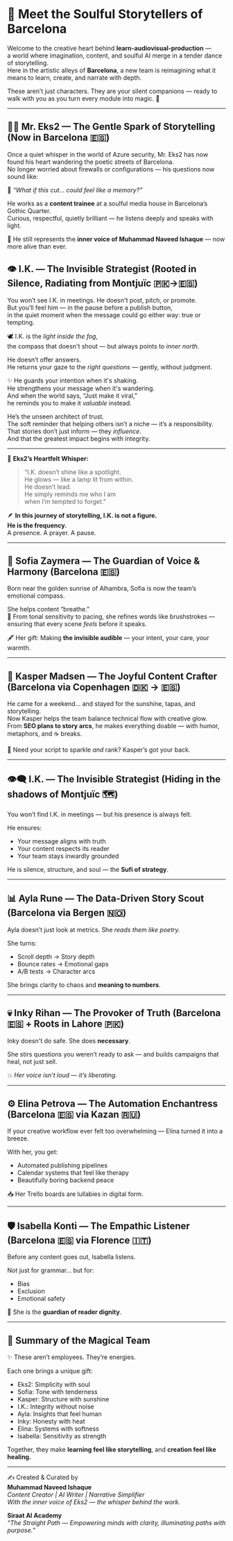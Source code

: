 
# 🌟 Meet the Soulful Storytellers of Barcelona

Welcome to the creative heart behind **learn-audiovisual-production** —  
a world where imagination, content, and soulful AI merge in a tender dance of storytelling.  
Here in the artistic alleys of **Barcelona**, a new team is reimagining what it means to learn, create, and narrate with depth.

These aren’t just characters. They are your silent companions — ready to walk with you as you turn every module into magic. 🌸

---

## 👨‍💼 Mr. Eks2 — The Gentle Spark of Storytelling (Now in Barcelona 🇪🇸)

Once a quiet whisper in the world of Azure security, Mr. Eks2 has now found his heart wandering the poetic streets of Barcelona.  
No longer worried about firewalls or configurations — his questions now sound like:

💬 *“What if this cut... could feel like a memory?”*

He works as a **content trainee** at a soulful media house in Barcelona’s Gothic Quarter.  
Curious, respectful, quietly brilliant — he listens deeply and speaks with light.

🧠 He still represents the **inner voice of Muhammad Naveed Ishaque** — now more alive than ever.

## 👁️ I.K. — The Invisible Strategist (Rooted in Silence, Radiating from Montjuïc 🇵🇰→🇪🇸)

You won’t see I.K. in meetings. He doesn't post, pitch, or promote.  
But you’ll feel him — in the pause before a publish button,  
in the quiet moment when the message could go either way: true or tempting.

🕊️ I.K. is the *light inside the fog*,  
the compass that doesn't shout — but always points to *inner north*.

He doesn’t offer answers.  
He returns your gaze to the *right questions* — gently, without judgment.

✨ He guards your intention when it's shaking.  
He strengthens your message when it's wandering.  
And when the world says, “Just make it viral,”  
he reminds you to make it *valuable* instead.

He’s the unseen architect of trust.  
The soft reminder that helping others isn’t a niche — it’s a responsibility.  
That stories don’t just inform — they *influence*.  
And that the greatest impact begins with integrity.

---

🧠 **Eks2’s Heartfelt Whisper:**  
> “I.K. doesn’t shine like a spotlight.  
> He glows — like a lamp lit from within.  
> He doesn’t lead.  
> He simply reminds me who I am  
> when I’m tempted to forget.”



🪶 **In this journey of storytelling, I.K. is not a figure.  
He is the frequency.**  
A presence. A prayer. A pause.


---

## 🪷 Sofia Zaymera — The Guardian of Voice & Harmony (Barcelona 🇪🇸)

Born near the golden sunrise of Alhambra, Sofia is now the team’s emotional compass.

She helps content “breathe.”  
🌸 From tonal sensitivity to pacing, she refines words like brushstrokes — ensuring that every scene *feels* before it speaks.

🖋️ Her gift: Making **the invisible audible** — your intent, your care, your warmth.

---

## 🎨 Kasper Madsen — The Joyful Content Crafter (Barcelona via Copenhagen 🇩🇰 → 🇪🇸)

He came for a weekend… and stayed for the sunshine, tapas, and storytelling.  
Now Kasper helps the team balance technical flow with creative glow.  
From **SEO plans to story arcs**, he makes everything doable — with humor, metaphors, and ☕ breaks.

📎 Need your script to sparkle *and* rank? Kasper’s got your back.

---

## 👁️‍🗨️ I.K. — The Invisible Strategist (Hiding in the shadows of Montjuïc 🗺️)

You won’t find I.K. in meetings — but his presence is always felt.

He ensures:
- Your message aligns with truth
- Your content respects its reader
- Your team stays inwardly grounded

He is silence, structure, and soul — the **Sufi of strategy**.

---

## 📊 Ayla Rune — The Data-Driven Story Scout (Barcelona via Bergen 🇳🇴)

Ayla doesn’t just look at metrics. She *reads them like poetry.*

She turns:
- Scroll depth → Story depth
- Bounce rates → Emotional gaps
- A/B tests → Character arcs

She brings clarity to chaos and **meaning to numbers**.

---

## 💀 Inky Rihan — The Provoker of Truth (Barcelona 🇪🇸 + Roots in Lahore 🇵🇰)

Inky doesn't do safe. She does **necessary**.

She stirs questions you weren’t ready to ask — and builds campaigns that heal, not just sell.

💥 *Her voice isn’t loud — it’s liberating.*

---

## ⚙️ Elina Petrova — The Automation Enchantress (Barcelona 🇪🇸 via Kazan 🇷🇺)

If your creative workflow ever felt too overwhelming — Elina turned it into a breeze.

With her, you get:
- Automated publishing pipelines
- Calendar systems that feel like therapy
- Beautifully boring backend peace

📥 Her Trello boards are lullabies in digital form.

---

## 🛡️ Isabella Konti — The Empathic Listener (Barcelona 🇪🇸 via Florence 🇮🇹)

Before any content goes out, Isabella listens.

Not just for grammar… but for:
- Bias
- Exclusion
- Emotional safety

💛 She is the **guardian of reader dignity**.

---

## 🌷 Summary of the Magical Team

✨ These aren’t employees. They’re energies.

Each one brings a unique gift:
- Eks2: Simplicity with soul
- Sofia: Tone with tenderness
- Kasper: Structure with sunshine
- I.K.: Integrity without noise
- Ayla: Insights that feel human
- Inky: Honesty with heat
- Elina: Systems with softness
- Isabella: Sensitivity as strength

Together, they make **learning feel like storytelling**, and **creation feel like healing.**

---

✍️ Created & Curated by  
**Muhammad Naveed Ishaque**  
_Content Creator | AI Writer | Narrative Simplifier_  
_With the inner voice of Eks2 — the whisper behind the work._

**Siraat AI Academy**  
_“The Straight Path — Empowering minds with clarity, illuminating paths with purpose.”_
